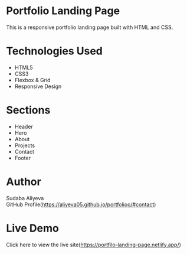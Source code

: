 # Portfolio Landing Page

This is a responsive portfolio landing page built with HTML and CSS.

# Technologies Used
- HTML5
- CSS3
- Flexbox & Grid
- Responsive Design

# Sections
- Header
- Hero
- About
- Projects
- Contact
- Footer

# Author
Sudaba Aliyeva  
GitHub Profile(https://aliyeva05.github.io/portfolioo/#contact)

# Live Demo
Click here to view the live site(https://portfilo-landing-page.netlify.app/)
